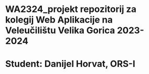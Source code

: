 # WA2324_projekt repozitorij za kolegij Web Aplikacije na Veleučilištu Velika Gorica 2023-2024
# Student: Danijel Horvat, ORS-I
